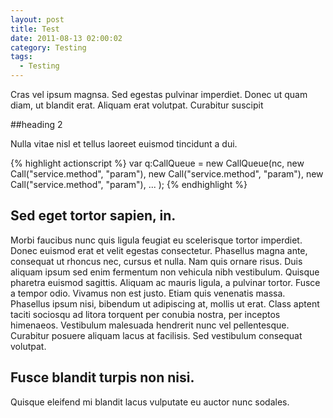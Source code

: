 ```yaml
---
layout: post
title: Test
date: 2011-08-13 02:00:02
category: Testing
tags:
  - Testing
---
```


Cras vel ipsum magnsa. Sed egestas pulvinar imperdiet. Donec ut quam diam, ut blandit erat. Aliquam erat volutpat. Curabitur suscipit

##heading 2

Nulla vitae nisl et tellus laoreet euismod tincidunt a dui.

{% highlight actionscript %}
var q:CallQueue = new CallQueue(nc,
  new Call("service.method", "param"),
  new Call("service.method", "param"),
  new Call("service.method", "param"),
  ...
);
{% endhighlight %}

## Sed eget tortor sapien, in.
Morbi faucibus nunc quis ligula feugiat eu scelerisque tortor imperdiet. Donec euismod erat et velit egestas consectetur. Phasellus magna ante, consequat ut rhoncus nec, cursus et nulla. Nam quis ornare risus. Duis aliquam ipsum sed enim fermentum non vehicula nibh vestibulum. Quisque pharetra euismod sagittis. Aliquam ac mauris ligula, a pulvinar tortor. Fusce a tempor odio. Vivamus non est justo. Etiam quis venenatis massa. Phasellus ipsum nisi, bibendum ut adipiscing at, mollis ut erat. Class aptent taciti sociosqu ad litora torquent per conubia nostra, per inceptos himenaeos. Vestibulum malesuada hendrerit nunc vel pellentesque. Curabitur posuere aliquam lacus at facilisis. Sed vestibulum consequat volutpat.

## Fusce blandit turpis non nisi.
Quisque eleifend mi blandit lacus vulputate eu auctor nunc sodales.

